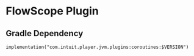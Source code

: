 # FlowScope Plugin

## Gradle Dependency

`implementation("com.intuit.player.jvm.plugins:coroutines:$VERSION")`
